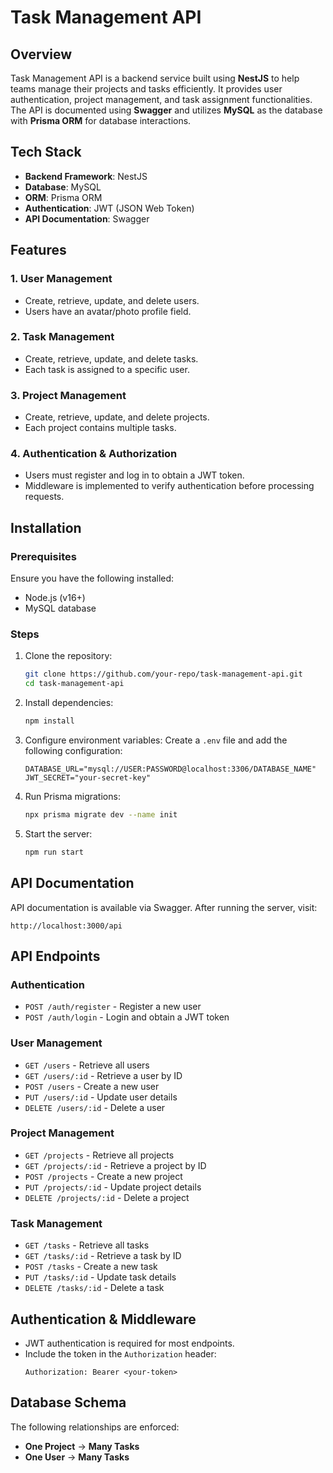# Task Management API

## Overview

Task Management API is a backend service built using **NestJS** to help teams manage their projects and tasks efficiently. It provides user authentication, project management, and task assignment functionalities. The API is documented using **Swagger** and utilizes **MySQL** as the database with **Prisma ORM** for database interactions.

## Tech Stack

- **Backend Framework**: NestJS
- **Database**: MySQL
- **ORM**: Prisma ORM
- **Authentication**: JWT (JSON Web Token)
- **API Documentation**: Swagger

## Features

### 1. User Management

- Create, retrieve, update, and delete users.
- Users have an avatar/photo profile field.

### 2. Task Management

- Create, retrieve, update, and delete tasks.
- Each task is assigned to a specific user.

### 3. Project Management

- Create, retrieve, update, and delete projects.
- Each project contains multiple tasks.

### 4. Authentication & Authorization

- Users must register and log in to obtain a JWT token.
- Middleware is implemented to verify authentication before processing requests.

## Installation

### Prerequisites

Ensure you have the following installed:

- Node.js (v16+)
- MySQL database

### Steps

1. Clone the repository:
   ```bash
   git clone https://github.com/your-repo/task-management-api.git
   cd task-management-api
   ```
2. Install dependencies:
   ```bash
   npm install
   ```
3. Configure environment variables: Create a `.env` file and add the following configuration:
   ```env
   DATABASE_URL="mysql://USER:PASSWORD@localhost:3306/DATABASE_NAME"
   JWT_SECRET="your-secret-key"
   ```
4. Run Prisma migrations:
   ```bash
   npx prisma migrate dev --name init
   ```
5. Start the server:
   ```bash
   npm run start
   ```

## API Documentation

API documentation is available via Swagger. After running the server, visit:

```
http://localhost:3000/api
```

## API Endpoints

### Authentication

- `POST /auth/register` - Register a new user
- `POST /auth/login` - Login and obtain a JWT token

### User Management

- `GET /users` - Retrieve all users
- `GET /users/:id` - Retrieve a user by ID
- `POST /users` - Create a new user
- `PUT /users/:id` - Update user details
- `DELETE /users/:id` - Delete a user

### Project Management

- `GET /projects` - Retrieve all projects
- `GET /projects/:id` - Retrieve a project by ID
- `POST /projects` - Create a new project
- `PUT /projects/:id` - Update project details
- `DELETE /projects/:id` - Delete a project

### Task Management

- `GET /tasks` - Retrieve all tasks
- `GET /tasks/:id` - Retrieve a task by ID
- `POST /tasks` - Create a new task
- `PUT /tasks/:id` - Update task details
- `DELETE /tasks/:id` - Delete a task

## Authentication & Middleware

- JWT authentication is required for most endpoints.
- Include the token in the `Authorization` header:
  ```
  Authorization: Bearer <your-token>
  ```

## Database Schema

The following relationships are enforced:

- **One Project** → **Many Tasks**
- **One User** → **Many Tasks**




